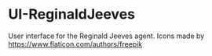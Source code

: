 # UI-ReginaldJeeves

User interface for the Reginald Jeeves agent.
Icons made by https://www.flaticon.com/authors/freepik
